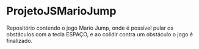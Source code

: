 # ProjetoJSMarioJump
Repositório contendo o jogo Mario Jump, onde é possível pular os obstáculos com a tecla ESPAÇO, e ao colidir contra um obstáculo o jogo é finalizado.
